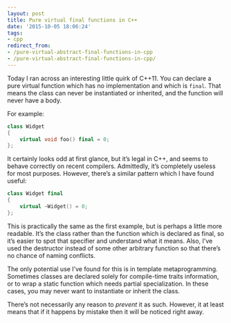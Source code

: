 ```yaml
---
layout: post
title: Pure virtual final functions in C++
date: '2015-10-05 18:06:24'
tags:
- cpp
redirect_from:
- /pure-virtual-abstract-final-functions-in-cpp
- /pure-virtual-abstract-final-functions-in-cpp/
---
```


Today I ran across an interesting little quirk of C++11. You can declare a pure virtual function which has no implementation and which is `final`. That means the class can never be instantiated or inherited, and the function will never have a body.

For example:

```cpp
class Widget
{
    virtual void foo() final = 0;
};
```

It certainly looks odd at first glance, but it’s legal in C++, and seems to behave correctly on recent compilers. Admittedly, it’s completely useless for most purposes. However, there’s a similar pattern which I have found useful:

```cpp
class Widget final
{
    virtual ~Widget() = 0;
};
```

This is practically the same as the first example, but is perhaps a little more readable. It’s the class rather than the function which is declared as final, so it’s easier to spot that specifier and understand what it means. Also, I’ve used the destructor instead of some other arbitrary function so that there’s no chance of naming conflicts.

The only potential use I’ve found for this is in template metaprogramming. Sometimes classes are declared solely for compile-time traits information, or to wrap a static function which needs partial specialization. In these cases, you may never want to instantiate or inherit the class.

There’s not necessarily any reason to *prevent* it as such. However, it at least means that if it happens by mistake then it will be noticed right away.

